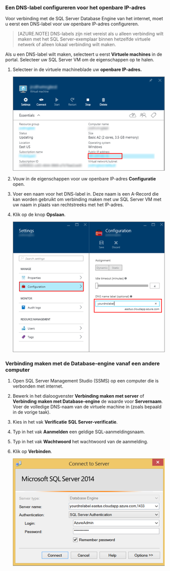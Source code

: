 ### Een DNS-label configureren voor het openbare IP-adres

Voor verbinding met de SQL Server Database Engine van het internet, moet u eerst een DNS-label voor uw openbare IP-adres configureren.

> [AZURE.NOTE] DNS-labels zijn niet vereist als u alleen verbinding wilt maken met het SQL Server-exemplaar binnen hetzelfde virtuele netwerk of alleen lokaal verbinding wilt maken.

Als u een DNS-label wilt maken, selecteert u eerst **Virtuele machines** in de portal. Selecteer uw SQL Server VM om de eigenschappen op te halen.

1. Selecteer in de virtuele machineblade uw **openbare IP-adres.**

    ![openbaar ip adres](./media/virtual-machines-sql-server-connection-steps/rm-public-ip-address.png)

2. Vouw in de eigenschappen voor uw openbare IP-adres **Configuratie** open.

3. Voer een naam voor het DNS-label in. Deze naam is een A-Record die kan worden gebruikt om verbinding maken met uw SQL Server VM met uw naam in plaats van rechtstreeks met het IP-adres.

4. Klik op de knop **Opslaan**.

    ![dns label](./media/virtual-machines-sql-server-connection-steps/rm-dns-label.png)

### Verbinding maken met de Database-engine vanaf een andere computer

1. Open SQL Server Management Studio (SSMS) op een computer die is verbonden met internet.

2. Bewerk in het dialoogvenster **Verbinding maken met server** of **Verbinding maken met Database-engine** de waarde voor **Servernaam**. Voer de volledige DNS-naam van de virtuele machine in (zoals bepaald in de vorige taak).

3. Kies in het vak **Verificatie** **SQL Server-verificatie**.

5. Typ in het vak **Aanmelden** een geldige SQL-aanmeldingsnaam.

6. Typ in het vak **Wachtwoord** het wachtwoord van de aanmelding.

7. Klik op **Verbinden**.

    ![ssms verbinden](./media/virtual-machines-sql-server-connection-steps/rm-ssms-connect.png)



<!--HONumber=Aug16_HO4-->


